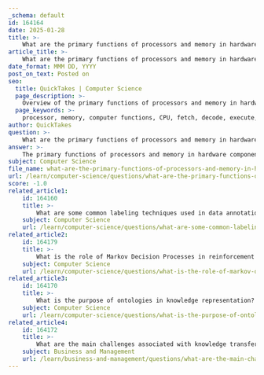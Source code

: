 ```yaml
---
_schema: default
id: 164164
date: 2025-01-28
title: >-
    What are the primary functions of processors and memory in hardware components?
article_title: >-
    What are the primary functions of processors and memory in hardware components?
date_format: MMM DD, YYYY
post_on_text: Posted on
seo:
  title: QuickTakes | Computer Science
  page_description: >-
    Overview of the primary functions of processors and memory in hardware components, detailing how they interact to enhance computer performance.
  page_keywords: >-
    processor, memory, computer functions, CPU, fetch, decode, execute, control unit, arithmetic logic unit, data storage, RAM, ROM, temporary storage, instruction storage, data transfer, computer performance
author: QuickTakes
question: >-
    What are the primary functions of processors and memory in hardware components?
answer: >-
    The primary functions of processors and memory in hardware components are crucial for the overall performance and operation of a computer system. Here’s a detailed overview of each:\n\n### Processor Functions\n\n1. **Fetch**: The processor retrieves instructions from memory. Each instruction has a specific address, and the processor uses this address to access the instruction stored in the main memory.\n\n2. **Decode**: Once the instruction is fetched, the processor decodes it to understand what action is required. This involves interpreting the instruction and determining the necessary operations.\n\n3. **Execute**: After decoding, the processor executes the instruction. This may involve performing calculations, moving data, or controlling peripheral devices.\n\n4. **Control**: The processor manages the flow of data within the system, coordinating the activities of all hardware components. It ensures that instructions are executed in the correct sequence and that data is processed efficiently.\n\n5. **Arithmetic Logic Unit (ALU)**: This component of the processor performs all arithmetic and logical operations, such as addition, subtraction, and comparisons.\n\n6. **Control Unit (CU)**: The CU directs the operation of the processor and its interaction with other components, ensuring that instructions are executed in the correct order.\n\n### Memory Functions\n\n1. **Data Storage**: The primary function of memory is to store data temporarily or permanently. Different types of memory (e.g., RAM, ROM, flash memory) serve various roles in data storage.\n\n2. **Direct Access**: Primary memory, often referred to as RAM (Random Access Memory), allows the CPU to access data directly. This is essential for the CPU to perform tasks efficiently, as it can quickly read and write data.\n\n3. **Temporary Storage**: RAM serves as temporary storage for data and instructions that the CPU is currently processing. This allows for quick access and manipulation of data, which is vital for multitasking and overall system performance.\n\n4. **Instruction Storage**: Memory holds the instructions that the CPU needs to execute tasks. This includes both the operating system and application programs that are currently in use.\n\n5. **Data Transfer**: Memory facilitates the transfer of data between the CPU and other components, such as storage devices and input/output peripherals. This is crucial for the smooth operation of the computer.\n\n### Relationship Between Processor and Memory\n\nThe processor and memory work in tandem to ensure the efficient operation of a computer system. The CPU relies on memory to provide the data and instructions it needs to perform tasks, while memory depends on the CPU to process and manage that data. This interdependence is fundamental to the functioning of modern computing systems.\n\nIn summary, the processor is responsible for executing instructions and managing data flow, while memory serves as the storage space for data and instructions that the processor needs to access quickly. Together, they form the backbone of computer performance and functionality.
subject: Computer Science
file_name: what-are-the-primary-functions-of-processors-and-memory-in-hardware-components.md
url: /learn/computer-science/questions/what-are-the-primary-functions-of-processors-and-memory-in-hardware-components
score: -1.0
related_article1:
    id: 164160
    title: >-
        What are some common labeling techniques used in data annotation?
    subject: Computer Science
    url: /learn/computer-science/questions/what-are-some-common-labeling-techniques-used-in-data-annotation
related_article2:
    id: 164179
    title: >-
        What is the role of Markov Decision Processes in reinforcement learning?
    subject: Computer Science
    url: /learn/computer-science/questions/what-is-the-role-of-markov-decision-processes-in-reinforcement-learning
related_article3:
    id: 164170
    title: >-
        What is the purpose of ontologies in knowledge representation?
    subject: Computer Science
    url: /learn/computer-science/questions/what-is-the-purpose-of-ontologies-in-knowledge-representation
related_article4:
    id: 164172
    title: >-
        What are the main challenges associated with knowledge transfer?
    subject: Business and Management
    url: /learn/business-and-management/questions/what-are-the-main-challenges-associated-with-knowledge-transfer
---
```


&nbsp;
